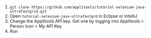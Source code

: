 1. `git clone https://github.com/applitools/tutorial-selenium-java-ultrafastgrid.git`
2. Open `tutorial-selenium-java-ultrafastgrd` in Eclipse or IntelliJ
3. Change the Applitools API key. Get one by logging into Applitools > Person Icon > My API Key
4. Run
